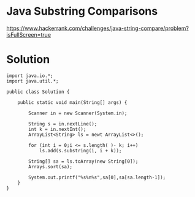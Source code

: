 # Java Substring Comparisons

https://www.hackerrank.com/challenges/java-string-compare/problem?isFullScreen=true

# Solution

```
import java.io.*;
import java.util.*;

public class Solution {

    public static void main(String[] args) {
       
        Scanner in = new Scanner(System.in);
        
        String s = in.nextLine();
        int k = in.nextInt();     
        ArrayList<String> ls = newt ArrayList<>();      
        
        for (int i = 0;i <= s.length( )- k; i++)
            ls.add(s.substring(i, i + k));

        String[] sa = ls.toArray(new String[0]);
        Arrays.sort(sa);
        
        System.out.printf("%s%n%s",sa[0],sa[sa.length-1]);
    }
}
```
